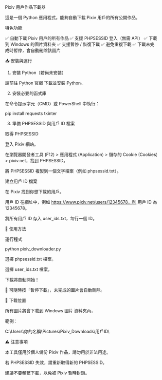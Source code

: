 Pixiv 用戶作品下載器

這是一個 Python 應用程式，能夠自動下載 Pixiv 用戶的所有公開作品。

特色功能

✅ 自動下載 Pixiv 用戶的所有作品
✅ 支援 PHPSESSID 登入（無需 API）
✅ 下載到 Windows 的圖片資料夾
✅ 支援暫停 / 恢復下載
✅ 避免重複下載
✅ 下載未完成時暫停，會自動刪除該圖片

📥 安裝與運行

1. 安裝 Python（若尚未安裝）

請前往 Python 官網 下載並安裝 Python。

2. 安裝必要的函式庫

在命令提示字元（CMD）或 PowerShell 中執行：

pip install requests tkinter

3. 準備 PHPSESSID 與用戶 ID 檔案

取得 PHPSESSID

登入 Pixiv 網站。

在瀏覽器開發者工具 (F12) > 應用程式 (Application) > 儲存的 Cookie (Cookies) > pixiv.net，找到 PHPSESSID。

將 PHPSESSID 複製到一個文字檔案（例如 phpsessid.txt）。

建立用戶 ID 檔案

在 Pixiv 找到你想下載的用戶。

用戶 ID 在網址中，例如 https://www.pixiv.net/users/12345678，則 用戶 ID 為 12345678。

將所有用戶 ID 存入 user_ids.txt，每行一個 ID。

🚀 使用方法

運行程式

python pixiv_downloader.py

選擇 phpsessid.txt 檔案。

選擇 user_ids.txt 檔案。

下載將自動開始！

📌 可隨時按「暫停下載」，未完成的圖片會自動刪除。

📂 下載位置

所有圖片將會下載到 Windows 圖片 資料夾內，

範例：

C:\Users\你的名稱\Pictures\Pixiv_Downloads\用戶ID\

⚠ 注意事項

本工具僅用於個人備份 Pixiv 作品，請勿用於非法用途。

若 PHPSESSID 失效，請重新取得新的 PHPSESSID。

建議不要頻繁下載，以免被 Pixiv 暫時封鎖。
